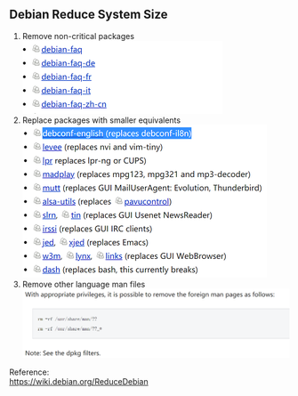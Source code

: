 ## Debian Reduce System Size

1. Remove non-critical packages
![remove packages](../../images/system/debian/remove_packages.png "remove packages")  
2. Replace packages with smaller equivalents
![replace packages](../../images/system/debian/replace_packages.png "replace packages") 
3. Remove other language man files
![replace language man files](../../images/system/debian/remove_language_man_files.png "remove language man files")


Reference:  
https://wiki.debian.org/ReduceDebian
